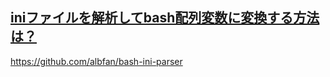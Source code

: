 ## [iniファイルを解析してbash配列変数に変換する方法は？](https://qastack.jp/server/345665/how-to-parse-and-convert-ini-file-into-bash-array-variables)

https://github.com/albfan/bash-ini-parser<br>
